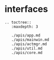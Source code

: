 # interfaces

```eval_rst
.. toctree::
   :maxdepth: 3

   ./apis/app.md
   ./apis/mainwin.md
   ./apis/actmgr.md
   ./apis/util.md
   ./apis/core.md
```

